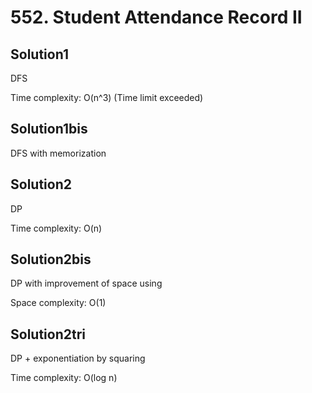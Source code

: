# 552. Student Attendance Record II

## Solution1

DFS

Time complexity: O(n^3) (Time limit exceeded)

## Solution1bis

DFS with memorization

## Solution2

DP

Time complexity: O(n)

## Solution2bis

DP with improvement of space using

Space complexity: O(1)

## Solution2tri

DP + exponentiation by squaring

Time complexity: O(log n)
